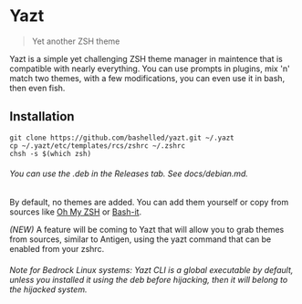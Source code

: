# Yazt
> Yet another ZSH theme 

Yazt is a simple yet challenging ZSH theme manager in maintence that is compatible with nearly everything. You can use prompts in plugins, mix 'n' match two themes, with a few modifications, you can even use it in bash, then even fish.

## Installation
```
git clone https://github.com/bashelled/yazt.git ~/.yazt
cp ~/.yazt/etc/templates/rcs/zshrc ~/.zshrc
chsh -s $(which zsh)
```
###### You can use the .deb in the Releases tab. See docs/debian.md.

By default, no themes are added. You can add them yourself or copy from sources like [Oh My ZSH](ohmyz.sh) or [Bash-it](https://github.com/Bash-it/bash-it).

*(NEW)* A feature will be coming to Yazt that will allow you to grab themes from sources, similar to Antigen, using the yazt command that can be enabled from your zshrc.
###### Note for Bedrock Linux systems: Yazt CLI is a global executable by default, unless you installed it using the deb before hijacking, then it will belong to the hijacked system.
